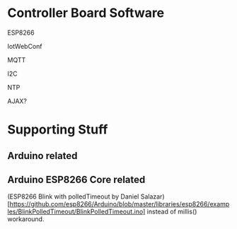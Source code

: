 # Controller Board Software

ESP8266

IotWebConf

MQTT

I2C

NTP

AJAX?

# Supporting Stuff

## Arduino related

## Arduino ESP8266 Core related

(ESP8266 Blink with polledTimeout by Daniel Salazar)[https://github.com/esp8266/Arduino/blob/master/libraries/esp8266/examples/BlinkPolledTimeout/BlinkPolledTimeout.ino] instead of millis() workaround.


